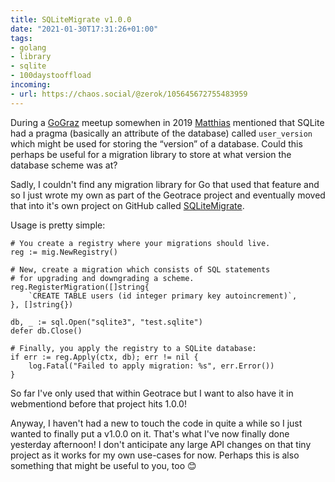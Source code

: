 ```yaml
---
title: SQLiteMigrate v1.0.0
date: "2021-01-30T17:31:26+01:00"
tags:
- golang
- library
- sqlite
- 100daystooffload
incoming:
- url: https://chaos.social/@zerok/105645672755483959
---
```


During a [GoGraz](https://gograz.org) meetup somewhen in 2019 [Matthias](https://twitter.com/matthias_endler/) mentioned that SQLite had a pragma (basically an attribute of the database) called `user_version` which might be used for storing the “version” of a database. Could this perhaps be useful for a migration library to store at what version the database scheme was at?

Sadly, I couldn't find any migration library for Go that used that feature and so I just wrote my own as part of the Geotrace project and eventually moved that into it's own project on GitHub called [SQLiteMigrate](https://github.com/zerok/sqlitemigrate).

Usage is pretty simple:

	# You create a registry where your migrations should live.
	reg := mig.NewRegistry()
	
	# New, create a migration which consists of SQL statements
	# for upgrading and downgrading a scheme.
	reg.RegisterMigration([]string{
		`CREATE TABLE users (id integer primary key autoincrement)`,
	}, []string{})
	
	db, _ := sql.Open("sqlite3", "test.sqlite")
	defer db.Close()
	
	# Finally, you apply the registry to a SQLite database:
	if err := reg.Apply(ctx, db); err != nil {
		log.Fatal("Failed to apply migration: %s", err.Error())
	}

So far I've only used that within Geotrace but I want to also have it in webmentiond before that project hits 1.0.0!

Anyway, I haven't had a new to touch the code in quite a while so I just wanted to finally put a v1.0.0 on it. That's what I've now finally done yesterday afternoon! I don't anticipate any large API changes on that tiny project as it works for my own use-cases for now. Perhaps this is also something that might be useful to you, too 😊
